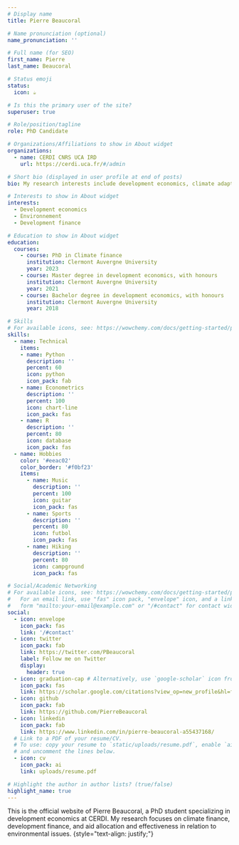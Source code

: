 ```yaml
---
# Display name
title: Pierre Beaucoral

# Name pronunciation (optional)
name_pronunciation: ''

# Full name (for SEO)
first_name: Pierre
last_name: Beaucoral

# Status emoji
status:
  icon: ☕️

# Is this the primary user of the site?
superuser: true

# Role/position/tagline
role: PhD Candidate

# Organizations/Affiliations to show in About widget
organizations:
  - name: CERDI CNRS UCA IRD
    url: https://cerdi.uca.fr/#/admin

# Short bio (displayed in user profile at end of posts)
bio: My research interests include development economics, climate adaptation and mitigation, environnement, development and climate finance.

# Interests to show in About widget
interests:
  - Development economics
  - Environnement
  - Development finance

# Education to show in About widget
education:
  courses:
    - course: PhD in Climate finance
      institution: Clermont Auvergne University
      year: 2023
    - course: Master degree in development economics, with honours
      institution: Clermont Auvergne University
      year: 2021
    - course: Bachelor degree in development economics, with honours
      institution: Clermont Auvergne University
      year: 2018

# Skills
# For available icons, see: https://wowchemy.com/docs/getting-started/page-builder/#icons
skills:
  - name: Technical
    items:
    - name: Python
      description: ''
      percent: 60
      icon: python
      icon_pack: fab
    - name: Econometrics
      description: ''
      percent: 100
      icon: chart-line
      icon_pack: fas
    - name: R
      description: ''
      percent: 80
      icon: database
      icon_pack: fas
  - name: Hobbies
    color: '#eeac02'
    color_border: '#f0bf23'
    items:
      - name: Music
        description: ''
        percent: 100
        icon: guitar
        icon_pack: fas
      - name: Sports
        description: ''
        percent: 80
        icon: futbol
        icon_pack: fas
      - name: Hiking
        description: ''
        percent: 80
        icon: campground
        icon_pack: fas

# Social/Academic Networking
# For available icons, see: https://wowchemy.com/docs/getting-started/page-builder/#icons
#   For an email link, use "fas" icon pack, "envelope" icon, and a link in the
#   form "mailto:your-email@example.com" or "/#contact" for contact widget.
social:
  - icon: envelope
    icon_pack: fas
    link: '/#contact'
  - icon: twitter
    icon_pack: fab
    link: https://twitter.com/PBeaucoral
    label: Follow me on Twitter
    display:
      header: true
  - icon: graduation-cap # Alternatively, use `google-scholar` icon from `ai` icon pack
    icon_pack: fas
    link: https://scholar.google.com/citations?view_op=new_profile&hl=fr
  - icon: github
    icon_pack: fab
    link: https://github.com/PierreBeaucoral
  - icon: linkedin
    icon_pack: fab
    link: https://www.linkedin.com/in/pierre-beaucoral-a55437168/
  # Link to a PDF of your resume/CV.
  # To use: copy your resume to `static/uploads/resume.pdf`, enable `ai` icons in `params.yaml`,
  # and uncomment the lines below.
  - icon: cv
    icon_pack: ai
    link: uploads/resume.pdf

# Highlight the author in author lists? (true/false)
highlight_name: true
---
```


This is the official website of Pierre Beaucoral, a PhD student specializing in development economics at CERDI. My research focuses on climate finance, development finance, and aid allocation and effectiveness in relation to environmental issues.
{style="text-align: justify;"}
